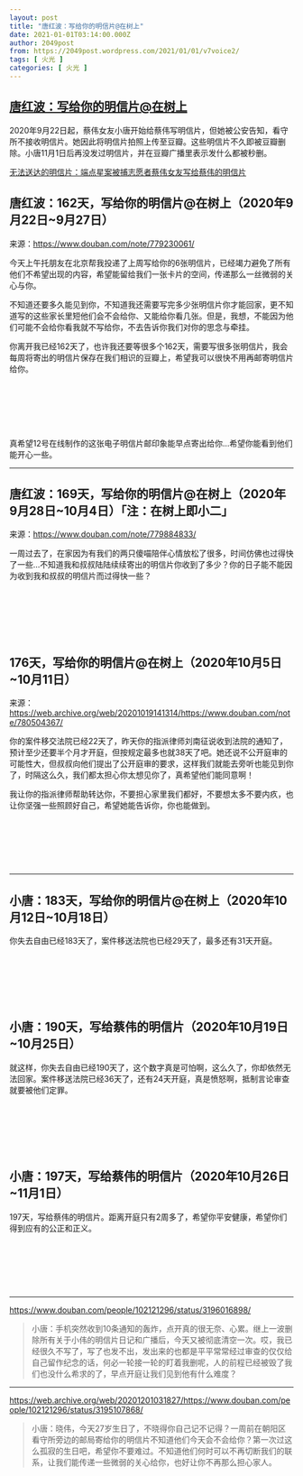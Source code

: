 ```yaml
---
layout: post
title: "唐红波：写给你的明信片@在树上"
date: 2021-01-01T03:14:00.000Z
author: 2049post
from: https://2049post.wordpress.com/2021/01/01/v7voice2/
tags: [ 火光 ]
categories: [ 火光 ]
---
```

<!--1609470840000-->
[唐红波：写给你的明信片@在树上](https://2049post.wordpress.com/2021/01/01/v7voice2/)
------

<div>
<p>2020年9月22日起，蔡伟女友小唐开始给蔡伟写明信片，但她被公安告知，看守所不接收明信片。她因此将明信片拍照上传至豆瓣。这些明信片不久即被豆瓣删除。小唐11月1日后再没发过明信片，并在豆瓣广播里表示发什么都被秒删。</p><p><a href="https://www.youtube.com/watch?v=pof_SNatl3Q" target="_blank" rel="noreferrer noopener">无法送达的明信片：端点星案被捕志愿者蔡伟女友写给蔡伟的明信片</a></p><h2 id="唐红波：162天，写给你的明信片在树上（2020年9月22日9月27日）"></h2><h2 id="唐红波：162天，写给你的明信片在树上（2020年9月22日9月27日）">唐红波：162天，写给你的明信片@在树上（2020年9月22日~9月27日）</h2><p>来源：<a href="https://www.douban.com/note/779230061/" target="_blank" rel="noreferrer noopener">https://www.douban.com/note/779230061/</a></p><p>今天上午托朋友在北京帮我投递了上周写给你的6张明信片，已经竭力避免了所有他们不希望出现的内容，希望能留给我们一张卡片的空间，传递那么一丝微弱的关心与你。</p><p>不知道还要多久能见到你，不知道我还需要写完多少张明信片你才能回家，更不知道写的这些家长里短他们会不会给你、又能给你看几张。但是，我想，不能因为他们可能不会给你看我就不写给你，不去告诉你我们对你的思念与牵挂。</p><p>你离开我已经162天了，也许我还要等很多个162天，需要写很多张明信片，我会每周将寄出的明信片保存在我们相识的豆瓣上，希望我可以很快不用再邮寄明信片给你。</p><figure class="wp-block-image"><img src="https://telegra.ph/file/f7b262a66c47fd8419755.png" alt="" /></figure><figure class="wp-block-image"><img src="https://telegra.ph/file/0e229b72083f2263b026a.png" alt="" /></figure><figure class="wp-block-image"><img src="https://telegra.ph/file/d56920c994332fa330120.png" alt="" /></figure><figure class="wp-block-image"><img src="https://telegra.ph/file/624e3504eb4c7302f1fe5.png" alt="" /></figure><figure class="wp-block-image"><img src="https://telegra.ph/file/41b2e5bbe31096a0901b5.png" alt="" /></figure><figure class="wp-block-image"><img src="https://telegra.ph/file/aeb792088d82e71198475.png" alt="" /></figure><figure class="wp-block-image"><img src="https://telegra.ph/file/8e62938e6a494e512ed9e.png" alt="" /></figure><p>真希望12号在线制作的这张电子明信片邮印象能早点寄出给你…希望你能看到他们能开心一些。</p><hr class="wp-block-separator" /><h2 id="唐红波：169天，写给你的明信片在树上（2020年9月28日10月4日）「注：在树上即小二」"></h2><h2 id="唐红波：169天，写给你的明信片在树上（2020年9月28日10月4日）「注：在树上即小二」">唐红波：169天，写给你的明信片@在树上（2020年9月28日~10月4日）「注：在树上即小二」</h2><p>来源：<a href="https://www.douban.com/note/779884833/" target="_blank" rel="noreferrer noopener">https://www.douban.com/note/779884833/</a></p><p>一周过去了，在家因为有我们的两只傻喵陪伴心情放松了很多，时间仿佛也过得快了一些…不知道我和叔叔陆陆续续寄出的明信片你收到了多少？你的日子能不能因为收到我和叔叔的明信片而过得快一些？</p><figure class="wp-block-image"><img src="https://telegra.ph/file/108f07fa41b08725ce791.png" alt="" /></figure><figure class="wp-block-image"><img src="https://telegra.ph/file/21b1e4c5c1cbc0fb0454f.png" alt="" /></figure><figure class="wp-block-image"><img src="https://telegra.ph/file/4f1d26347c1c4ea09d8dc.png" alt="" /></figure><figure class="wp-block-image"><img src="https://telegra.ph/file/b1b0e0ad35861c28a0420.png" alt="" /></figure><figure class="wp-block-image"><img src="https://telegra.ph/file/cd2b9c9926af7d39633a1.png" alt="" /></figure><figure class="wp-block-image"><img src="https://telegra.ph/file/7dee90484338e709850aa.png" alt="" /></figure><figure class="wp-block-image"><img src="https://telegra.ph/file/3eedc805588b13d1b1288.png" alt="" /></figure><h2 id="176天，写给你的明信片在树上（2020年10月5日10月11日）"></h2><h2 id="176天，写给你的明信片在树上（2020年10月5日10月11日）">176天，写给你的明信片@在树上（2020年10月5日~10月11日）</h2><p>来源：<a href="https://web.archive.org/web/20201019141314/https://www.douban.com/note/780504367/" target="_blank" rel="noreferrer noopener">https://web.archive.org/web/20201019141314/https://www.douban.com/note/780504367/</a></p><p>你的案件移交法院已经22天了，昨天你的指派律师刘南征说收到法院的通知了，预计至少还要半个月才开庭，但按规定最多也就38天了吧。她还说不公开庭审的可能性大，但叔叔向他们提出了公开庭审的要求，这样我们就能去旁听也能见到你了，时隔这么久，我们都太担心你太想见你了，真希望他们能同意啊！</p><p>我让你的指派律师帮助转达你，不要担心家里我们都好，不要想太多不要内疚，也让你坚强一些照顾好自己，希望她能告诉你，你也能做到。</p><figure class="wp-block-image"><img src="https://web.archive.org/web/20201019141317im_/https://img9.doubanio.com/view/note/l/public/p76684113.webp" alt="" /></figure><figure class="wp-block-image"><img src="https://web.archive.org/web/20201019141317im_/https://img9.doubanio.com/view/note/l/public/p76684255.webp" alt="" /></figure><figure class="wp-block-image"><img src="https://web.archive.org/web/20201019141317im_/https://img9.doubanio.com/view/note/l/public/p76684287.webp" alt="" /></figure><figure class="wp-block-image"><img src="https://web.archive.org/web/20201019141317im_/https://img9.doubanio.com/view/note/l/public/p76684338.webp" alt="" /></figure><figure class="wp-block-image"><img src="https://web.archive.org/web/20201019141317im_/https://img9.doubanio.com/view/note/l/public/p76684359.webp" alt="" /></figure><figure class="wp-block-image"><img src="https://web.archive.org/web/20201019141317im_/https://img9.doubanio.com/view/note/l/public/p76684411.webp" alt="" /></figure><figure class="wp-block-image"><img src="https://web.archive.org/web/20201019141317im_/https://img9.doubanio.com/view/note/l/public/p76684481.webp" alt="" /></figure><hr class="wp-block-separator" /><h2 id="小唐：183天，写给你的明信片在树上（2020年10月12日10月18日）"></h2><h2 id="小唐：183天，写给你的明信片在树上（2020年10月12日10月18日）">小唐：183天，写给你的明信片@在树上（2020年10月12日~10月18日）</h2><p>你失去自由已经183天了，案件移送法院也已经29天了，最多还有31天开庭。</p><figure class="wp-block-image"><img src="https://telegra.ph/file/be4b2dfd1129b500f9357.png" alt="" /></figure><figure class="wp-block-image"><img src="https://telegra.ph/file/8e8658d01284b818011d0.png" alt="" /></figure><figure class="wp-block-image"><img src="https://telegra.ph/file/a2678ec19d4b3f537e5fe.png" alt="" /></figure><figure class="wp-block-image"><img src="https://telegra.ph/file/0f98a39e2f63f5aa7b724.png" alt="" /></figure><figure class="wp-block-image"><img src="https://telegra.ph/file/5f93ee0891fad8c3a56d1.png" alt="" /></figure><figure class="wp-block-image"><img src="https://telegra.ph/file/684f69f4de58bcd16d7e1.png" alt="" /></figure><figure class="wp-block-image"><img src="https://telegra.ph/file/8988f7f302ab98213c71d.png" alt="" /></figure><h2 id="小唐：190天，写给蔡伟的明信片（2020年10月19日10月25日）"></h2><h2 id="小唐：190天，写给蔡伟的明信片（2020年10月19日10月25日）">小唐：190天，写给蔡伟的明信片（2020年10月19日~10月25日）</h2><p>就这样，你失去自由已经190天了，这个数字真是可怕啊，这么久了，你却依然无法回家。案件移送法院已经36天了，还有24天开庭，真是愤怒啊，抵制言论审查就要被他们定罪。</p><figure class="wp-block-image"><img src="https://telegra.ph/file/a4ee1c4604643c4639c0a.png" alt="" /></figure><figure class="wp-block-image"><img src="https://telegra.ph/file/16ef82dc5f9e44f8de217.png" alt="" /></figure><figure class="wp-block-image"><img src="https://telegra.ph/file/8e62ea8b22ba5cc690364.png" alt="" /></figure><figure class="wp-block-image"><img src="https://telegra.ph/file/3d038861ced8e4c363922.png" alt="" /></figure><figure class="wp-block-image"><img src="https://telegra.ph/file/8c71b53c93a99c19b9e97.png" alt="" /></figure><figure class="wp-block-image"><img src="https://telegra.ph/file/804008c00f0985fcf6cd8.png" alt="" /></figure><figure class="wp-block-image"><img src="https://telegra.ph/file/10b82cc8689405e40a893.png" alt="" /></figure><h2 id="小唐：197天，写给蔡伟的明信片（2020年10月26日11月1日）"></h2><h2 id="小唐：197天，写给蔡伟的明信片（2020年10月26日11月1日）">小唐：197天，写给蔡伟的明信片（2020年10月26日~11月1日）</h2><p>197天，写给蔡伟的明信片。距离开庭只有2周多了，希望你平安健康，希望你们得到应有的公正和正义。</p><figure class="wp-block-image"><img src="https://telegra.ph/file/ce6f42e4588ec46ca6ebe.png" alt="" /></figure><figure class="wp-block-image"><img src="https://telegra.ph/file/abadb00d428056cfd35c4.png" alt="" /></figure><figure class="wp-block-image"><img src="https://telegra.ph/file/4c103c40a31bbdb019c13.png" alt="" /></figure><figure class="wp-block-image"><img src="https://telegra.ph/file/27adb5d9fa023c7f653af.png" alt="" /></figure><figure class="wp-block-image"><img src="https://telegra.ph/file/9c9d6752403bc47c68934.png" alt="" /></figure><figure class="wp-block-image"><img src="https://telegra.ph/file/ad0768f6cb907aa9b8620.png" alt="" /></figure><figure class="wp-block-image"><img src="https://telegra.ph/file/cc2344d6e4135591e6ead.png" alt="" /></figure><hr class="wp-block-separator" /><p><a href="https://www.douban.com/people/102121296/status/3196016898/" rel="nofollow">https://www.douban.com/people/102121296/status/3196016898/</a></p><blockquote class="wp-block-quote"><p>小唐：手机突然收到10条通知的轰炸，点开真的很无奈、心累。继上一波删除所有关于小伟的明信片日记和广播后，今天又被彻底清空一次。哎，我已经很久不写了，写了也发不出，发出来的也都是平平常常经过审查的仅仅给自己留作纪念的话，何必一轮接一轮的盯着我删呢，人的前程已经被毁了我们也没什么希求的了，早点开庭让我们见到他有什么难度？</p></blockquote><hr class="wp-block-separator" /><p><a href="https://web.archive.org/web/20201201031827/https://www.douban.com/people/102121296/status/3195107868/" rel="nofollow">https://web.archive.org/web/20201201031827/https://www.douban.com/people/102121296/status/3195107868/</a></p><blockquote class="wp-block-quote"><p>小唐：晓伟，今天27岁生日了，不晓得你自己记不记得？一周前在朝阳区看守所旁边的邮局寄给你的明信片不知道他们今天会不会给你？第一次过这么孤寂的生日吧，希望你不要难过。不知道他们何时可以不再切断我们的联系，让我们能传递一些微弱的关心给你，也好让你不再那么担心家人。</p></blockquote><figure class="wp-block-image"><img src="https://telegra.ph/file/200feb9eb4fba83c1189b.png" alt="" /></figure>
</div>
